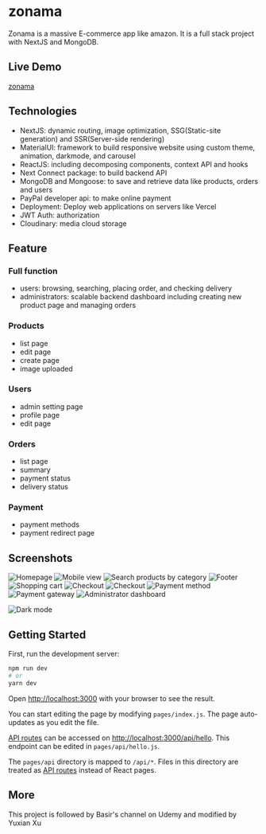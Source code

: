 # zonama

Zonama is a massive E-commerce app like amazon. It is a full stack project with NextJS and MongoDB.

## Live Demo

[zonama](https://zonama.vercel.app)

## Technologies

- NextJS: dynamic routing, image optimization, SSG(Static-site generation) and SSR(Server-side rendering)
- MaterialUI: framework to build responsive website using custom theme, animation, darkmode, and carousel
- ReactJS: including decomposing components, context API and hooks
- Next Connect package: to build backend API
- MongoDB and Mongoose: to save and retrieve data like products, orders and users
- PayPal developer api: to make online payment
- Deployment: Deploy web applications on servers like Vercel
- JWT Auth: authorization
- Cloudinary: media cloud storage  

## Feature

### Full function

- users: browsing, searching, placing order, and checking delivery
- administrators: scalable backend dashboard including creating new product page and managing orders

### Products

- list page
- edit page
- create page
- image uploaded

### Users

- admin setting page
- profile page
- edit page

### Orders

- list page
- summary
- payment status
- delivery status

### Payment

- payment methods
- payment redirect page

## Screenshots
![Homepage](https://res.cloudinary.com/zonama/image/upload/v1645407077/Screen_Shot_2022-02-20_at_5.15.10_PM_dzdevj.png)
![Mobile view](https://res.cloudinary.com/zonama/image/upload/v1645407475/Screen_Shot_2022-02-20_at_5.37.27_PM_swp02i.png)
![Search products by category](https://res.cloudinary.com/zonama/image/upload/v1645407077/Screen_Shot_2022-02-20_at_5.16.18_PM_uq9eci.png)
![Footer](https://res.cloudinary.com/zonama/image/upload/v1645407077/Screen_Shot_2022-02-20_at_5.17.19_PM_dalhwt.png)
![Shopping cart](https://res.cloudinary.com/zonama/image/upload/v1645407077/Screen_Shot_2022-02-20_at_5.16.38_PM_qsyz7s.png)
![Checkout](https://res.cloudinary.com/zonama/image/upload/v1645407076/Screen_Shot_2022-02-20_at_5.10.34_PM_oijhwb.png)
![Checkout](https://res.cloudinary.com/zonama/image/upload/v1645407076/Screen_Shot_2022-02-20_at_5.11.23_PM_whotjv.png)
![Payment method](https://res.cloudinary.com/zonama/image/upload/v1645407076/Screen_Shot_2022-02-20_at_5.10.52_PM_vjkvif.png)
![Payment gateway](https://res.cloudinary.com/zonama/image/upload/v1645407077/Screen_Shot_2022-02-20_at_5.11.48_PM_g0chij.png)
![Administrator dashboard](https://res.cloudinary.com/zonama/image/upload/v1645407787/Screen_Shot_2022-02-20_at_5.42.54_PM_wkfmel.png)

![Dark mode](https://res.cloudinary.com/zonama/image/upload/v1645407078/Screen_Shot_2022-02-20_at_5.18.02_PM_nfyuzr.png)

## Getting Started

First, run the development server:

```bash
npm run dev
# or
yarn dev
```

Open [http://localhost:3000](http://localhost:3000) with your browser to see the result.

You can start editing the page by modifying `pages/index.js`. The page auto-updates as you edit the file.

[API routes](https://nextjs.org/docs/api-routes/introduction) can be accessed on [http://localhost:3000/api/hello](http://localhost:3000/api/hello). This endpoint can be edited in `pages/api/hello.js`.

The `pages/api` directory is mapped to `/api/*`. Files in this directory are treated as [API routes](https://nextjs.org/docs/api-routes/introduction) instead of React pages.

## More

This project is followed by Basir's channel on Udemy and modified by Yuxian Xu
